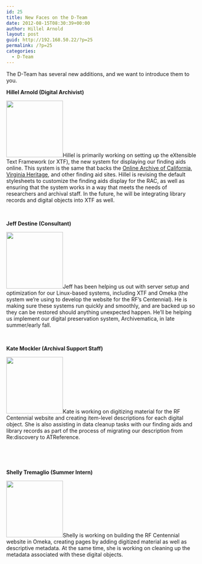 ```yaml
---
id: 25
title: New Faces on the D-Team
date: 2012-08-15T08:30:39+00:00
author: Hillel Arnold
layout: post
guid: http://192.168.50.22/?p=25
permalink: /?p=25
categories:
  - D-Team
---
```

The D-Team has several new additions, and we want to introduce them to you.<!--more-->

**Hillel Arnold (Digital Archivist)**
  
[<img class="alignleft size-thumbnail wp-image-5" title="hillel" src="http://192.168.50.22/wp-content/uploads/2012/08/hillel-150x150.jpg" alt="" width="150" height="150" />](http://192.168.50.22/wp-content/uploads/2012/08/hillel.jpg)Hillel is primarily working on setting up the eXtensible Text Framework (or XTF), the new system for displaying our finding aids online. This system is the same that backs the <a href="http://www.oac.cdlib.org/" target="_blank">Online Archive of California</a>, <a href="http://ead.lib.virginia.edu/vivaxtf/search" target="_blank">Virginia Heritage</a>, and other finding aid sites. Hillel is revising the default stylesheets to customize the finding aids display for the RAC, as well as ensuring that the system works in a way that meets the needs of researchers and archival staff. In the future, he will be integrating library records and digital objects into XTF as well.

&nbsp;

**Jeff Destine (Consultant)**
  
[<img class="alignleft size-thumbnail wp-image-6" title="jeff" src="http://192.168.50.22/wp-content/uploads/2012/08/jeff-150x150.jpg" alt="" width="150" height="150" />](http://192.168.50.22/wp-content/uploads/2012/08/jeff.jpg)Jeff has been helping us out with server setup and optimization for our Linux-based systems, including XTF and Omeka (the system we’re using to develop the website for the RF’s Centennial). He is making sure these systems run quickly and smoothly, and are backed up so they can be restored should anything unexpected happen. He’ll be helping us implement our digital preservation system, Archivematica, in late summer/early fall.

&nbsp;

**Kate Mockler (Archival Support Staff)**
  
[<img class="alignleft size-thumbnail wp-image-7" title="kate" src="http://192.168.50.22/wp-content/uploads/2012/08/kate-150x150.jpg" alt="" width="150" height="150" srcset="http://blog.rockarch.org/wp-content/uploads/2012/08/kate-150x150.jpg 150w, http://blog.rockarch.org/wp-content/uploads/2012/08/kate-300x298.jpg 300w, http://blog.rockarch.org/wp-content/uploads/2012/08/kate-1024x1017.jpg 1024w, http://blog.rockarch.org/wp-content/uploads/2012/08/kate-301x300.jpg 301w" sizes="(max-width: 150px) 100vw, 150px" />](http://192.168.50.22/wp-content/uploads/2012/08/kate.jpg)Kate is working on digitizing material for the RF Centennial website and creating item-level descriptions for each digital object. She is also assisting in data cleanup tasks with our finding aids and library records as part of the process of migrating our description from Re:discovery to ATReference.

&nbsp;

&nbsp;

**Shelly Tremaglio (Summer Intern)**
  
[<img class="alignleft size-thumbnail wp-image-8" title="shelly" src="http://192.168.50.22/wp-content/uploads/2012/08/shelly-150x150.jpg" alt="" width="150" height="150" />](http://192.168.50.22/wp-content/uploads/2012/08/shelly.jpg)Shelly is working on building the RF Centennial website in Omeka, creating pages by adding digitized material as well as descriptive metadata. At the same time, she is working on cleaning up the metadata associated with these digital objects.